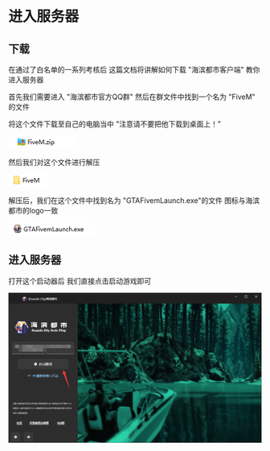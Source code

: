 # 进入服务器

## 下载

在通过了白名单的一系列考核后 这篇文档将讲解如何下载 "海滨都市客户端" 教你进入服务器

首先我们需要进入 "海滨都市官方QQ群" 然后在群文件中找到一个名为 "FiveM" 的文件

将这个文件下载至自己的电脑当中 "注意请不要把他下载到桌面上！"

![](<../.gitbook/assets/image (8).png>)

然后我们对这个文件进行解压

![](<../.gitbook/assets/image (4) (1) (1).png>)

解压后，我们在这个文件中找到名为 "GTAFivemLaunch.exe"的文件 图标与海滨都市的logo一致

![](<../.gitbook/assets/image (1) (1) (1).png>)

## 进入服务器

打开这个启动器后 我们直接点击启动游戏即可

![](<../.gitbook/assets/image (3) (1) (1).png>)
